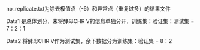 
no_replicate.txt为除去极值点（-6）和异常点（重复过多）的结果文件


Data1 是总体划分，未将酵母CHR V的信息单独分开，训练集：验证集：测试集 = 7：2：1


Data2 将酵母CHR V作为测试集，余下数据分为训练集：验证集 = 8：2
